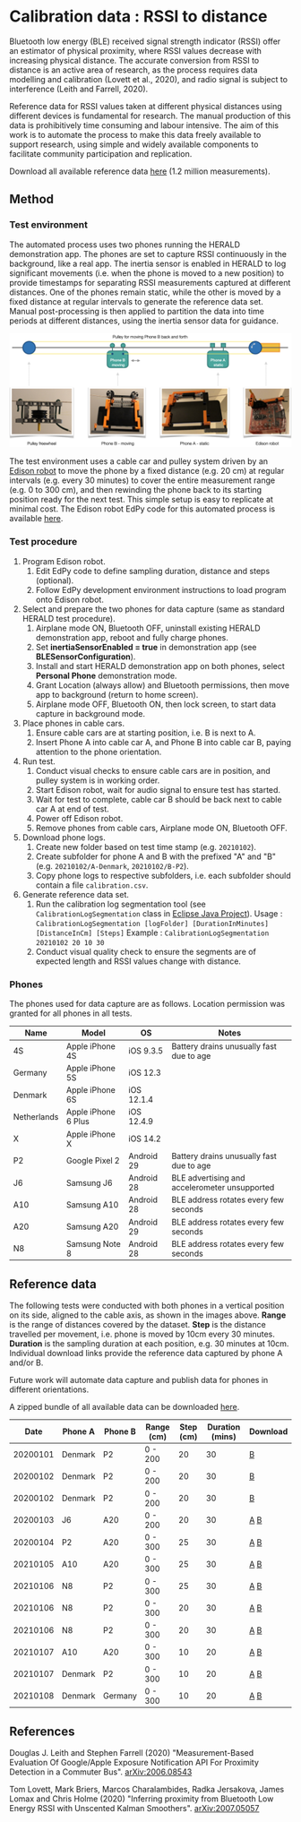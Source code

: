 # Calibration data : RSSI to distance 

Bluetooth low energy (BLE) received signal strength indicator (RSSI) offer an estimator of physical proximity, where RSSI values decrease with increasing physical distance. The accurate conversion from RSSI to distance is an active area of research, as the process requires data modelling and calibration (Lovett et al., 2020), and radio signal is subject to interference (Leith and Farrell, 2020).

Reference data for RSSI values taken at different physical distances using different devices is fundamental for research. The manual production of this data is prohibitively time consuming and labour intensive. The aim of this work is to automate the process to make this data freely available to support research, using simple and widely available components to facilitate community participation and replication.

Download all available reference data [here](bundle.zip) (1.2 million measurements).

## Method

### Test environment

The automated process uses two phones running the HERALD demonstration app. The phones are set to capture RSSI continuously in the background, like a real app. The inertia sensor is enabled in HERALD to log significant movements  (i.e. when the phone is moved to a new position) to provide timestamps for separating RSSI measurements captured at different distances. One of the phones remain static, while the other is moved by a fixed distance at regular intervals to generate the reference data set. Manual post-processing is then applied to partition the data into time periods at different distances, using the inertia sensor data for guidance.

![test environment](test-environment.png)

The test environment uses a cable car and pulley system driven by an [Edison robot](https://meetedison.com) to move the phone by a fixed distance (e.g. 20 cm) at regular intervals (e.g. every 30 minutes) to cover the entire measurement range (e.g. 0 to 300 cm), and then rewinding the phone back to its starting position ready for the next test. This simple setup is easy to replicate at minimal cost. The Edison robot EdPy code for this automated process is available [here](edison.py).

### Test procedure

1. Program Edison robot.
   1. Edit EdPy code to define sampling duration, distance and steps (optional).
   2. Follow EdPy development environment instructions to load program onto Edison robot.
2. Select and prepare the two phones for data capture (same as standard HERALD test procedure).
   1. Airplane mode ON, Bluetooth OFF, uninstall existing HERALD demonstration app, reboot and fully charge phones.
   2. Set **inertiaSensorEnabled = true** in demonstration app (see **BLESensorConfiguration**).
   3. Install and start HERALD demonstration app on both phones, select **Personal Phone** demonstration mode.
   4. Grant Location (always allow) and Bluetooth permissions, then move app to background (return to home screen).
   5. Airplane mode OFF, Bluetooth ON, then lock screen, to start data capture in background mode.
3. Place phones in cable cars.
   1. Ensure cable cars are at starting position, i.e. B is next to A.
   2. Insert Phone A into cable car A, and Phone B into cable car B, paying attention to the phone orientation.
4. Run test.
   1. Conduct visual checks to ensure cable cars are in position, and pulley system is in working order.
   2. Start Edison robot, wait for audio signal to ensure test has started.
   3. Wait for test to complete, cable car B should be back next to cable car A at end of test.
   4. Power off Edison robot.
   5. Remove phones from cable cars, Airplane mode ON, Bluetooth OFF.
5. Download phone logs.
   1. Create new folder based on test time stamp (e.g. `20210102`).
   2. Create subfolder for phone A and B with the prefixed "A" and "B" (e.g. `20210102/A-Denmark`, `20210102/B-P2`).
   3. Copy phone logs to respective subfolders, i.e. each subfolder should contain a file `calibration.csv`.
6. Generate reference data set.
   1. Run the calibration log segmentation tool (see `CalibrationLogSegmentation` class in [Eclipse Java Project](java/segmentation)).
      Usage : `CalibrationLogSegmentation [logFolder] [DurationInMinutes] [DistanceInCm] [Steps]`
      Example : `CalibrationLogSegmentation 20210102 20 10 30`
   2. Conduct visual quality check to ensure the segments are of expected length and RSSI values change with distance.

### Phones

The phones used for data capture are as follows. Location permission was granted for all phones in all tests.

| Name        | Model               | OS         | Notes                                         |
| ----------- | ------------------- | ---------- | --------------------------------------------- |
| 4S          | Apple iPhone 4S     | iOS 9.3.5  | Battery drains unusually fast due to age      |
| Germany     | Apple iPhone 5S     | iOS 12.3   |                                               |
| Denmark     | Apple iPhone 6S     | iOS 12.1.4 |                                               |
| Netherlands | Apple iPhone 6 Plus | iOS 12.4.9 |                                               |
| X           | Apple iPhone X      | iOS 14.2   |                                               |
| P2          | Google Pixel 2      | Android 29 | Battery drains unusually fast due to age      |
| J6          | Samsung J6          | Android 28 | BLE advertising and accelerometer unsupported |
| A10         | Samsung A10         | Android 28 | BLE address rotates every few seconds         |
| A20         | Samsung A20         | Android 29 | BLE address rotates every few seconds         |
| N8          | Samsung Note 8      | Android 28 | BLE address rotates every few seconds         |

## Reference data

The following tests were conducted with both phones in a vertical position on its side, aligned to the cable axis, as shown in the images above. **Range** is the range of distances covered by the dataset. **Step** is the distance travelled per movement, i.e. phone is moved by 10cm every 30 minutes. **Duration** is the sampling duration at each position, e.g. 30 minutes at 10cm. Individual download links provide the reference data captured by phone A and/or B.

Future work will automate data capture and publish data for phones in different orientations.

A zipped bundle of all available data can be downloaded [here](bundle.zip).

| Date     | Phone A | Phone B | Range (cm) | Step (cm) | Duration (mins) | Download                                          |
| -------- | ------- | ------- | ---------- | --------- | --------------- | ------------------------------------------------- |
| 20200101 | Denmark | P2      | 0 - 200    | 20        | 30              | [B](20210101-1938-B.csv)                          |
| 20200102 | Denmark | P2      | 0 - 200    | 20        | 30              | [B](20210102-1128-B.csv)                          |
| 20200102 | Denmark | P2      | 0 - 200    | 20        | 30              | [B](20210102-1800-B.csv)                          |
| 20200103 | J6      | A20     | 0 - 200    | 20        | 30              | [A](20210103-1026-A.csv) [B](20210103-1026-B.csv) |
| 20200104 | P2      | A20     | 0 - 300    | 25        | 30              | [A](20210104-1422-A.csv) [B](20210104-1422-B.csv) |
| 20210105 | A10     | A20     | 0 - 300    | 25        | 30              | [A](20210105-1754-A.csv) [B](20210105-1754-B.csv) |
| 20210106 | N8      | P2      | 0 - 300    | 25        | 30              | [A](20210106-0815-A.csv) [B](20210106-0815-B.csv) |
| 20210106 | N8      | P2      | 0 - 300    | 20        | 30              | [A](20210106-1501-A.csv) [B](20210106-1501-B.csv)     |
| 20210106 | N8      | P2      | 0 - 300    | 20        | 30              | [A](20210106-2251-A.csv) [B](20210106-2251-B.csv)     |
| 20210107 | A10     | A20     | 0 - 300    | 10        | 20              | [A](20210107-1123-A.csv) [B](20210107-1123-B.csv) |
| 20210107 | Denmark     | P2     | 0 - 300    | 10        | 20              | [A](20210107-2245-A.csv) [B](20210107-2245-B.csv) |
| 20210108 | Denmark | Germany | 0 - 300 | 10 | 20 | [A](20210108-1423-A.csv) [B](20210108-1423-B.csv) |


## References

Douglas J. Leith and Stephen Farrell (2020) "Measurement-Based Evaluation Of Google/Apple Exposure Notification API For Proximity Detection in a Commuter Bus". [arXiv:2006.08543](https://arxiv.org/abs/2006.08543)

Tom Lovett, Mark Briers, Marcos Charalambides, Radka Jersakova, James Lomax and Chris Holme (2020) "Inferring proximity from Bluetooth Low Energy RSSI with Unscented Kalman Smoothers". [arXiv:2007.05057](https://arxiv.org/abs/2007.05057)